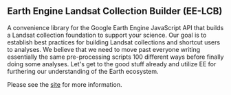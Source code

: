 ## Earth Engine Landsat Collection Builder (EE-LCB)

A convenience library for the Google Earth Engine JavaScript API that builds a Landsat
collection foundation to support your science. Our goal is to establish best practices
for building Landsat collections and shortcut users to analyses. We believe that we 
need to move past everyone writing essentially the same pre-processing scripts 100 
different ways before finally doing some analyses. Let's get to the good stuff already 
and utilize EE for furthering our understanding of the Earth ecosystem.

Please see the [site](https://jdbcode.github.io/ee-lcb/) for more information.



